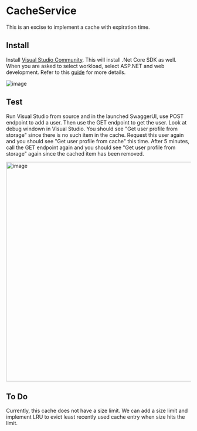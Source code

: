 # CacheService
This is an excise to implement a cache with expiration time. 


## Install
Install [Visual Studio Community](https://visualstudio.microsoft.com/vs/community/). This will install .Net Core SDK as well. When you are asked to select workload, select ASP.NET and web development. Refer to this [guide](https://learn.microsoft.com/en-us/visualstudio/install/install-visual-studio?view=vs-2022) for more details.

![image](https://user-images.githubusercontent.com/7350037/203203056-61039346-f42f-4271-85ac-e4514a682c27.png)

## Test

Run Visual Studio from source and in the launched SwaggerUI, use POST endpoint to add a user. Then use the GET endpoint to get the user. Look at debug windown in Visual Studio. You should see "Get user profile from storage" since there is no such item in the cache. Request this user again and you should see "Get user profile from cache" this time. After 5 minutes, call the GET endpoint again and you should see "Get user profile from storage" again since the cached item has been removed.  

<img width="598" alt="image" src="https://user-images.githubusercontent.com/7350037/205762399-4c28c7f9-e8cb-4b61-96da-ca4db51b320e.png">

## To Do
Currently, this cache does not have a size limit. We can add a size limit and implement LRU to evict least recently used cache entry when size hits the limit.
